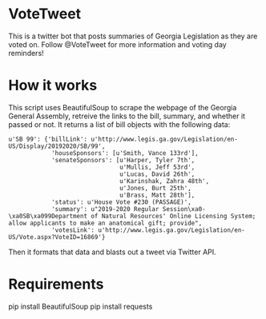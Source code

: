 # VoteTweet
This is a twitter bot that posts summaries of Georgia Legislation as they are voted on. Follow @VoteTweet for more information and voting day reminders!

# How it works
This script uses BeautifulSoup to scrape the webpage of the Georgia General Assembly, retreive the links to the bill, summary, and whether it passed or not. 
It returns a list of bill objects with the following data:

	u'SB 99': {'billLink': u'http://www.legis.ga.gov/Legislation/en-US/Display/20192020/SB/99',
	            'houseSponsors': [u'Smith, Vance 133rd'],
	            'senateSponsors': [u'Harper, Tyler 7th',
	                               u'Mullis, Jeff 53rd',
	                               u'Lucas, David 26th',
	                               u'Karinshak, Zahra 48th',
	                               u'Jones, Burt 25th',
	                               u'Brass, Matt 28th'],
	            'status': u'House Vote #230 (PASSAGE)',
	            'summary': u"2019-2020 Regular Session\xa0-\xa0SB\xa099Department of Natural Resources' Online Licensing System; allow applicants to make an anatomical gift; provide",
	            'votesLink': u'http://www.legis.ga.gov/Legislation/en-US/Vote.aspx?VoteID=16869'}

Then it formats that data and blasts out a tweet via Twitter API.

# Requirements
pip install BeautifulSoup
pip install requests